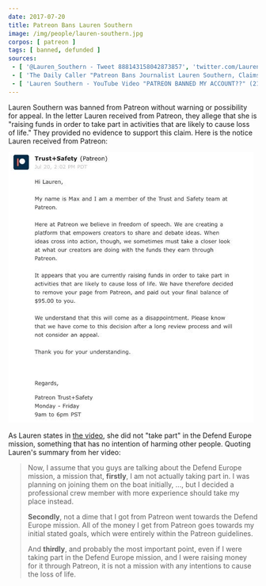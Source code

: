 ```yaml
---
date: 2017-07-20
title: Patreon Bans Lauren Southern
image: /img/people/lauren-southern.jpg
corpos: [ patreon ]
tags: [ banned, defunded ]
sources:
 - [ '@Lauren_Southern - Tweet 888143158042873857', 'twitter.com/Lauren_Southern/status/888143158042873857' ]
 - [ 'The Daily Caller "Patreon Bans Journalist Lauren Southern, Claims She Will Get People Killed" by Ian Miles Cheong (21 Jul 2017)', 'dailycaller.com/2017/07/21/patreon-bans-journalist-lauren-southern-claims-she-will-get-people-killed/' ]
 - [ 'Lauren Southern - YouTube Video "PATREON BANNED MY ACCOUNT??" (21 Jul 2017)', 'www.youtube.com/watch?v=rtImwK5TI4g' ]
---
```


Lauren Southern was banned from Patreon without warning or possibility for appeal.
In the letter Lauren received from Patreon, they allege that she is "raising funds in order to take part in activities that are likely to cause loss of life."
They provided no evidence to support this claim.
Here is the notice Lauren received from Patreon:

[![](ban-notice.png)](ban-notice.png)

As Lauren states in [the video](https://www.youtube.com/watch?v=rtImwK5TI4g), she did not "take part" in the Defend Europe mission, something that has no intention of harming other people.
Quoting Lauren's summary from her video:
> Now, I assume that you guys are talking about the Defend Europe mission, a mission that, **firstly**, I am not actually taking part in.
> I was planning on joining them on the boat initially, ..., but I decided a professional crew member with more experience should take my place instead.
>
> **Secondly**, not a dime that I got from Patreon went towards the Defend Europe mission.
> All of the money I get from Patreon goes towards my initial stated goals, which were entirely within the Patreon guidelines.
>
> And **thirdly**, and probably the most important point, even if I were taking part in the Defend Europe mission, and I were raising money for it through Patreon, it is not a mission with any intentions to cause the loss of life.
